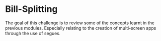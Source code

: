 # Bill-Splitting

The goal of this challenge is to review some of the concepts learnt in the previous modules. Especially relating to the creation of multi-screen apps through the use of segues.
